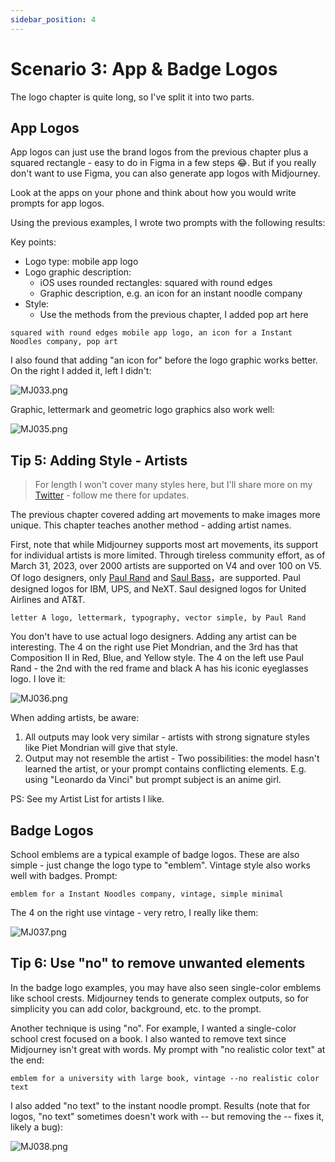 ```yaml
---
sidebar_position: 4
---
```


# Scenario 3: App & Badge Logos

The logo chapter is quite long, so I've split it into two parts.

## App Logos

App logos can just use the brand logos from the previous chapter plus a squared rectangle - easy to do in Figma in a few steps 😂. But if you really don't want to use Figma, you can also generate app logos with Midjourney.

Look at the apps on your phone and think about how you would write prompts for app logos.

Using the previous examples, I wrote two prompts with the following results:

Key points:

- Logo type: mobile app logo
- Logo graphic description:
  - iOS uses rounded rectangles: squared with round edges
  - Graphic description, e.g. an icon for an instant noodle company
- Style:
  - Use the methods from the previous chapter, I added pop art here

```other
squared with round edges mobile app logo, an icon for a Instant Noodles company, pop art
```

I also found that adding "an icon for" before the logo graphic works better. On the right I added it, left I didn't:

![MJ033.png](https://res.craft.do/user/full/d845172f-becd-4255-bf79-d722098b2d83/doc/15EA26B6-9B49-4076-B8D8-DFE53ABD52C8/1610EF82-EC57-451C-A93D-A54CA437D10C_2/Az4dzfEqVMpEgbKbPaD6lF15wHxFk9E80R8btxZCDvkz/MJ033.png)

Graphic, lettermark and geometric logo graphics also work well:

![MJ035.png](https://res.craft.do/user/full/d845172f-becd-4255-bf79-d722098b2d83/doc/15EA26B6-9B49-4076-B8D8-DFE53ABD52C8/A606F489-82E0-4768-88E4-B7F3F88C4EA6_2/u5xQLTtDTHx8vVZYbSqoyaE6HRfCZbEk3Ag23V6fWlYz/MJ035.png)

## Tip 5: Adding Style - Artists

> For length I won't cover many styles here, but I'll share more on my [Twitter](https://twitter.com/hellojimmywong) - follow me there for updates.

The previous chapter covered adding art movements to make images more unique. This chapter teaches another method - adding artist names.

First, note that while Midjourney supports most art movements, its support for individual artists is more limited. Through tireless community effort, as of March 31, 2023, over 2000 artists are supported on V4 and over 100 on V5.
Of logo designers, only [Paul Rand](https://en.wikipedia.org/wiki/Paul_Rand) and [Saul Bass](https://en.wikipedia.org/wiki/Saul_Bass)，are supported. Paul designed logos for IBM, UPS, and NeXT. Saul designed logos for United Airlines and AT&T.

```other
letter A logo, lettermark, typography, vector simple, by Paul Rand
```

You don't have to use actual logo designers. Adding any artist can be interesting. The 4 on the right use Piet Mondrian, and the 3rd has that Composition II in Red, Blue, and Yellow style. The 4 on the left use Paul Rand - the 2nd with the red frame and black A has his iconic eyeglasses logo. I love it:

![MJ036.png](https://res.craft.do/user/full/d845172f-becd-4255-bf79-d722098b2d83/doc/15EA26B6-9B49-4076-B8D8-DFE53ABD52C8/AE2B3E95-3FE1-4CB9-9222-F900DCE1A3F0_2/AR2GvKhOOgxDVa6nFmWZMoMdbfmYEXZPjXqUmpW3jpsz/MJ036.png)

When adding artists, be aware:

1. All outputs may look very similar - artists with strong signature styles like Piet Mondrian will give that style.
2. Output may not resemble the artist - Two possibilities: the model hasn't learned the artist, or your prompt contains conflicting elements. E.g. using "Leonardo da Vinci" but prompt subject is an anime girl.

PS: See my Artist List for artists I like.

## Badge Logos

School emblems are a typical example of badge logos. These are also simple - just change the logo type to "emblem". Vintage style also works well with badges. Prompt:

```other
emblem for a Instant Noodles company, vintage, simple minimal
```

The 4 on the right use vintage - very retro, I really like them:

![MJ037.png](https://res.craft.do/user/full/d845172f-becd-4255-bf79-d722098b2d83/doc/15EA26B6-9B49-4076-B8D8-DFE53ABD52C8/68B3BBA8-FAC1-4994-B817-D73FE4048645_2/UvFniyS7yKw7I4ExtcabXXQkpi6MU82QffYk1UOSUeoz/MJ037.png)

## Tip 6: Use "no" to remove unwanted elements

In the badge logo examples, you may have also seen single-color emblems like school crests. Midjourney tends to generate complex outputs, so for simplicity you can add color, background, etc. to the prompt.

Another technique is using "no". For example, I wanted a single-color school crest focused on a book. I also wanted to remove text since Midjourney isn't great with words. My prompt with "no realistic color text" at the end:

```other
emblem for a university with large book, vintage --no realistic color text
```

I also added "no text" to the instant noodle prompt. Results (note that for logos, "no text" sometimes doesn't work with -- but removing the -- fixes it, likely a bug):

![MJ038.png](https://res.craft.do/user/full/d845172f-becd-4255-bf79-d722098b2d83/doc/15EA26B6-9B49-4076-B8D8-DFE53ABD52C8/3BBFDC1C-3C18-4C91-8D74-FC2904B7665F_2/XYuI28qn00QDz7HxOwmHoRkRRZQRrC1jwNtRytEmvssz/MJ038.png)
